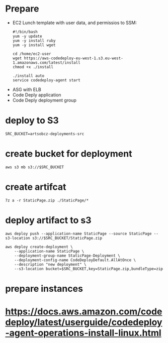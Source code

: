 # Prepare
- EC2 Lunch template with user data, and permissios to SSM: 
    ```
    #!/bin/bash
    yum -y update
    yum -y install ruby
    yum -y install wget

    cd /home/ec2-user
    wget https://aws-codedeploy-eu-west-1.s3.eu-west-1.amazonaws.com/latest/install
    chmod +x ./install

    ./install auto
    service codedeploy-agent start

    ```
- ASG with ELB
- Code Deply application
- Code Deply deployment group

# deploy to S3
`SRC_BUCKET=artsobcz-deployments-src`

# create bucket for deployment
`aws s3 mb s3://$SRC_BUCKET`

# create artifcat
`7z a -r StaticPage.zip ./StaticPage/*`

# deploy artifact to s3
`aws deploy push --application-name StaticPage --source StaticPage --s3-location s3://$SRC_BUCKET/StaticPage.zip`

```
aws deploy create-deployment \
    --application-name StaticPage \
    --deployment-group-name StaticPage-Deployment \
    --deployment-config-name CodeDeployDefault.AllAtOnce \
    --description "new deployment" \
    --s3-location bucket=$SRC_BUCKET,key=StaticPage.zip,bundleType=zip
```


# prepare instances
# https://docs.aws.amazon.com/codedeploy/latest/userguide/codedeploy-agent-operations-install-linux.html


